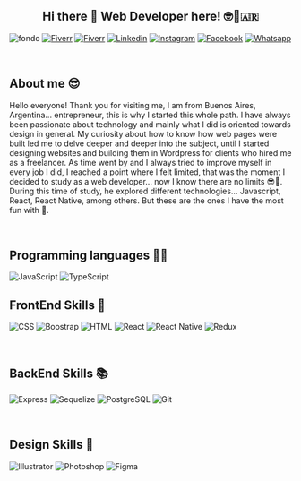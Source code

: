 <h2 align="center" >Hi there 👋 Web Developer here! 🤓🤟🇦🇷 </h2> 

![fondo](https://github.com/JONAAVILA/JONAAVILA/assets/121068399/29bb84f5-c4b6-4261-ac9b-2c3625b9f474)
[![Fiverr](https://img.shields.io/badge/fiverr-1DBF73?style=for-the-badge&logo=fiverr&logoColor=white)](https://es.fiverr.com/jonathanavil986)
[![Fiverr](https://img.shields.io/badge/UpWork-6FDA44?style=for-the-badge&logo=Upwork&logoColor=white)](https://www.upwork.com/freelancers/~0185bd2cf36d6979aa)
[![Linkedin](https://img.shields.io/badge/LinkedIn-0077B5?style=for-the-badge&logo=linkedin&logoColor=white)](https://www.linkedin.com/in/jonathan-avila-1b1931238/)
[![Instagram](https://img.shields.io/badge/Instagram-E4405F?style=for-the-badge&logo=instagram&logoColor=white)](https://www.instagram.com/jonatanavila.webdesign/)
[![Facebook](https://img.shields.io/badge/Facebook-1877F2?style=for-the-badge&logo=facebook&logoColor=white)](https://www.facebook.com/profile.php?id=100076196590778)
[![Whatsapp](https://img.shields.io/badge/WhatsApp-25D366?style=for-the-badge&logo=whatsapp&logoColor=white)](https://wa.link/antkm3)


<br/>

## About me 😎

Hello everyone!
Thank you for visiting me, I am from Buenos Aires, Argentina... entrepreneur, this is why I started this whole path. I have always been passionate about technology and mainly what I did is oriented towards design in general. My curiosity about how to know how web pages were built led me to delve deeper and deeper into the subject, until I started designing websites and building them in Wordpress for clients who hired me as a freelancer. As time went by and I always tried to improve myself in every job I did, I reached a point where I felt limited, that was the moment I decided to study as a web developer... now I know there are no limits 😎💪.
During this time of study, he explored different technologies... Javascript, React, React Native, among others. But these are the ones I have the most fun with 🤪.

<br/>

## Programming languages 👨‍💻

![JavaScript](https://img.shields.io/badge/JavaScript-323330?style=for-the-badge&logo=javascript&logoColor=F7DF1E)
![TypeScript](https://img.shields.io/badge/TypeScript-007ACC?style=for-the-badge&logo=typescript&logoColor=white)

## FrontEnd Skills 🙌

![CSS](https://img.shields.io/badge/CSS3-1572B6?style=for-the-badge&logo=css3&logoColor=white)
![Boostrap](https://img.shields.io/badge/Bootstrap-563D7C?style=for-the-badge&logo=bootstrap&logoColor=white)
![HTML](https://img.shields.io/badge/HTML5-E34F26?style=for-the-badge&logo=html5&logoColor=white)
![React](https://img.shields.io/badge/React-20232A?style=for-the-badge&logo=react&logoColor=61DAFB)
![React Native](https://img.shields.io/badge/React_Native-20232A?style=for-the-badge&logo=react&logoColor=61DAFB)
![Redux](https://img.shields.io/badge/Redux-593D88?style=for-the-badge&logo=redux&logoColor=white)

<br/>

## BackEnd Skills 📚

![Express](https://img.shields.io/badge/Express.js-404D59?style=for-the-badge)
![Sequelize](https://img.shields.io/badge/sequelize-323330?style=for-the-badge&logo=sequelize&logoColor=blue)
![PostgreSQL](https://img.shields.io/badge/PostgreSQL-316192?style=for-the-badge&logo=postgresql&logoColor=white)
![Git](https://img.shields.io/badge/GIT-E44C30?style=for-the-badge&logo=git&logoColor=white)

<br/>

## Design Skills 🎨

![Illustrator](https://img.shields.io/badge/Adobe%20Illustrator-FF9A00?style=for-the-badge&logo=adobe%20illustrator&logoColor=white)
![Photoshop](https://img.shields.io/badge/Adobe%20Photoshop-31A8FF?style=for-the-badge&logo=Adobe%20Photoshop&logoColor=black)
![Figma](https://img.shields.io/badge/Figma-F24E1E?style=for-the-badge&logo=figma&logoColor=white)


